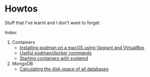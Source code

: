 # Howtos
Stuff that I've learnt and I don't want to forget

Index:

1. Containers
    - [ Installing podman on a macOS using Vagrant and VirtualBox ](containers/podman_on_mac.md)
    - [ Useful podman/docker commands](containers/useful_docker_podman_commands.md)
    - [ Starting containers with systemd ](containers/podman_systemd.md)
2. MongoDB
    - [ Calculating the disk space of all databases ](mongodb/useful_mongodb_commands.md)
